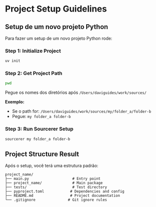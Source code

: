 # Project Setup Guidelines

## Setup de um novo projeto Python

Para fazer um setup de um novo projeto Python rode:

### **Step 1: Initialize Project**
```bash
uv init
```

### **Step 2: Get Project Path**
```bash
pwd
```

Pegue os nomes dos diretórios após `/Users/daviguides/work/sources/`

**Exemplo:**
- Se o path for: `/Users/daviguides/work/sources/my/folder_a/folder-b`
- Pegue: `my folder_a folder-b`

### **Step 3: Run Sourcerer Setup**
```bash
sourcerer my folder_a folder-b
```

## Project Structure Result

Após o setup, você terá uma estrutura padrão:

```
project_name/
├── main.py                    # Entry point
├── project_name/              # Main package
├── tests/                     # Test directory
├── pyproject.toml            # Dependencies and config
├── README.md                 # Project documentation
└── .gitignore               # Git ignore rules
```
